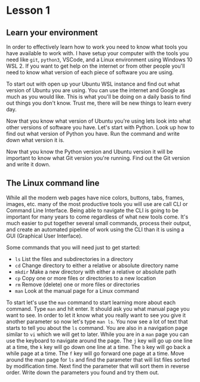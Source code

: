 # Lesson 1

## Learn your environment
In order to effectively learn how to work you need to know what tools you have
available to work with. I have setup your computer with the tools you need like
`git`, `python3`, VSCode, and a Linux environment using Windows 10 WSL 2. If
you want to get help on the internet or from other people you'll need to know
what version of each piece of software you are using.

To start out with open up your Ubuntu WSL instance and find out what version of
Ubuntu you are using. You can use the internet and Google as much as you would
like. This is what you'll be doing on a daily basis to find out things you
don't know. Trust me, there will be new things to learn every day.

Now that you know what version of Ubuntu you're using lets look into what other
versions of software you have. Let's start with Python. Look up how to find out
what version of Python you have. Run the command and write down what version it
is.

Now that you know the Python version and Ubuntu version it will be important to
know what Git version you're running. Find out the Git version and write it
down.

## The Linux command line
While all the modern web pages have nice colors, buttons, tabs, frames, images,
etc. many of the most productive tools you will use are call CLI or Command
Line Interface. Being able to navigate the CLI is going to be important for
many years to come regardless of what new tools come. It's much easier to put
together several small commands, process their output, and create an automated
pipeline of work using the CLI than it is using a GUI (Graphical User Interface).

Some commands that you will need just to get started:
- `ls` List the files and subdirectories in a directory
- `cd` Change directory to either a relative or absolute directory name
- `mkdir` Make a new directory with either a relative or absolute path
- `cp` Copy one or more files or directories to a new location
- `rm` Remove (delete) one or more files or directories
- `man` Look at the manual page for a Linux command

To start let's use the `man` command to start learning more about each command.
Type `man` and hit enter. It should ask you what manual page you want to see.
In order to let it know what you really want to see you give it another parameter
so now let's type `man ls`. You now see a lot of text that starts to tell you
about the `ls` command. You are also in a navigation page similar to `vi` which
we will get to later. While you are in a `man` page you can use the keyboard to
navigate around the page. The `j` key will go up one line at a time, the `k` 
key will go down one line at a time. The `b` key will go back a while page at a
time. The `f` key will go forward one page at a time. Move around the man page
for `ls` and find the parameter that will list files sorted by modification
time. Next find the parameter that will sort them in reverse order. Write down
the parameters you found and try them out.
